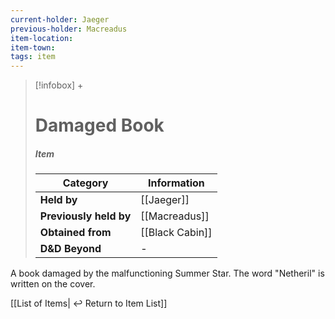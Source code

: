 ```yaml
---
current-holder: Jaeger
previous-holder: Macreadus
item-location:
item-town:
tags: item
---
```


> [!infobox] +
> # Damaged Book
> ##### Item
> | Category | Information |
> | ---- | ---- |
> | **Held by** | [[Jaeger]] |
> | **Previously held by** | [[Macreadus]] |
> | **Obtained from** | [[Black Cabin]] |
> | **D&D Beyond** | - |

A book damaged by the malfunctioning Summer Star. The word "Netheril" is written on the cover.

[[List of Items| ↩️ Return to Item List]]